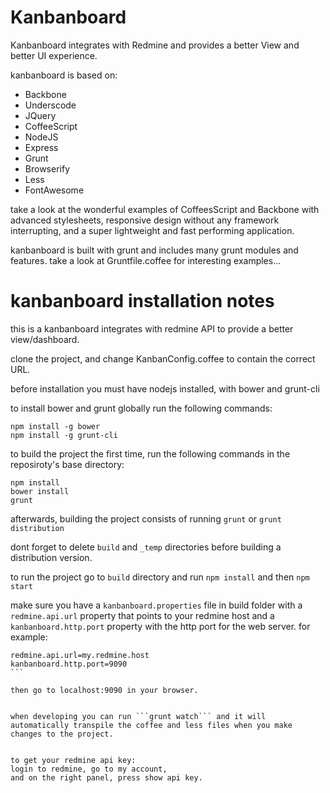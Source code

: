 # Kanbanboard

Kanbanboard integrates with Redmine and provides a better View and better UI experience.

kanbanboard is based on:

* Backbone
* Underscode
* JQuery
* CoffeeScript
* NodeJS
* Express
* Grunt
* Browserify
* Less
* FontAwesome

take a look at the wonderful examples of CoffeesScript and Backbone with advanced stylesheets, responsive design without any framework interrupting, and a super lightweight and fast performing application.

kanbanboard is built with grunt and includes many grunt modules and features.
take a look at Gruntfile.coffee for interesting examples...

# kanbanboard installation notes

this is a kanbanboard integrates with redmine API to provide a better view/dashboard.

clone the project, and change KanbanConfig.coffee to contain the correct URL.


before installation you must have nodejs installed, with bower and grunt-cli

to install bower and grunt globally run the following commands:
```
npm install -g bower
npm install -g grunt-cli
```

to build the project the first time, run the following commands in the reposiroty's base directory:
```
npm install
bower install
grunt
```

afterwards, building the project consists of running ```grunt``` or ```grunt distribution```

dont forget to delete ```build``` and ```_temp``` directories before building a distribution version.


to run the project go to ```build``` directory and run ```npm install``` and then ```npm start```

make sure you have a ```kanbanboard.properties``` file in build folder with a ```redmine.api.url``` property that points to your redmine host and a ```kanbanboard.http.port``` property with the http port for the web server.
for example:
````
redmine.api.url=my.redmine.host
kanbanboard.http.port=9090
```

then go to localhost:9090 in your browser.


when developing you can run ```grunt watch``` and it will automatically transpile the coffee and less files when you make changes to the project.


to get your redmine api key:
login to redmine, go to my account,
and on the right panel, press show api key.

